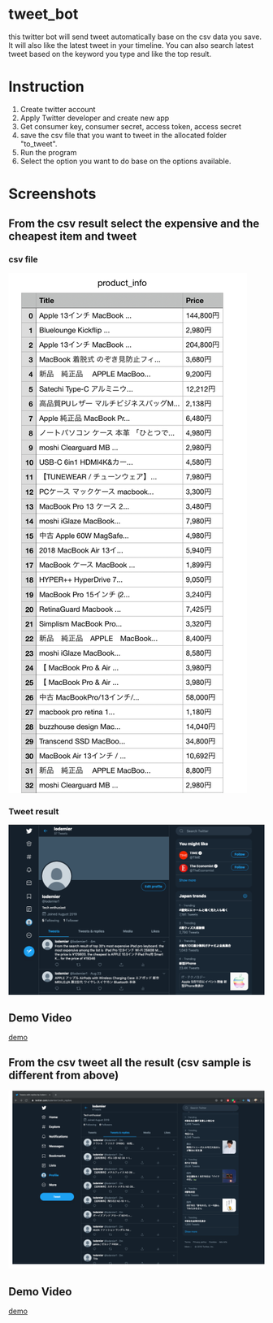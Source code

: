 # tweet_bot

this twitter bot will send tweet automatically base on the csv data you save. It will also like the latest tweet in your timeline. You can also search latest tweet based on the keyword you type and like the top result.

# Instruction
1. Create twitter account
2. Apply Twitter developer and create new app
3. Get consumer key, consumer secret, access token, access secret
4. save the csv file that you want to tweet in the allocated folder "to_tweet".
5. Run the program
6. Select the option you want to do base on the options available.


# Screenshots
## From the csv result select the expensive and the cheapest item and tweet
### csv file
![csv file](https://github.com/loftdev/tweet_bot/blob/master/image/csv.png)
### Tweet result
![Tweet result after the program run](https://github.com/loftdev/tweet_bot/blob/master/image/tweet_sort.png)
## Demo Video
[demo](https://github.com/loftdev/tweet_bot/blob/master/image/tweet_sort.mov)
## From the csv tweet all the result (csv sample is different from above)
![sample tweet result](https://github.com/loftdev/tweet_bot/blob/master/image/tweetpic.png)
## Demo Video
[demo](https://photos.app.goo.gl/BTYSZ4URvSFVjdFi7)
